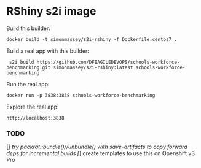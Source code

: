 
# RShiny s2i image

Build this builder: 

```
docker build -t simonmassey/s2i-rshiny -f Dockerfile.centos7 . 
```

Build a real app with this builder: 

```
 s2i build https://github.com/DFEAGILEDEVOPS/schools-workforce-benchmarking.git simonmassey/s2i-rshiny:latest schools-workforce-benchmarking
```

Run the real app: 

```
docker run -p 3838:3838 schools-workforce-benchmarking
```

Explore the real app:


```
http://localhost:3838
```

### TODO 

[_] try packrat::bundle()//unbundle() with save-artifacts to copy forward deps for incremental builds
[_] create templates to use this on Openshift v3 Pro
